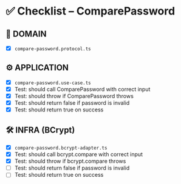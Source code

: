 # ✅ Checklist – ComparePassword

## 🧩 DOMAIN

- [x] `compare-password.protocol.ts`

## ⚙️ APPLICATION

- [x] `compare-password.use-case.ts`
- [x] Test: should call ComparePassword with correct input
- [x] Test: should throw if ComparePassword throws
- [x] Test: should return false if password is invalid
- [x] Test: should return true on success

## 🛠️ INFRA (BCrypt)

- [x] `compare-password.bcrypt-adapter.ts`
- [x] Test: should call bcrypt.compare with correct input
- [x] Test: should throw if bcrypt.compare throws
- [ ] Test: should return false if password is invalid
- [ ] Test: should return true on success
